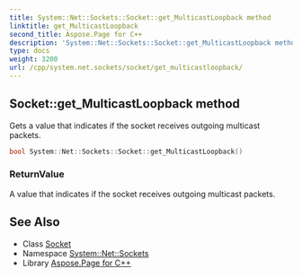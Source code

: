 ```yaml
---
title: System::Net::Sockets::Socket::get_MulticastLoopback method
linktitle: get_MulticastLoopback
second_title: Aspose.Page for C++
description: 'System::Net::Sockets::Socket::get_MulticastLoopback method. Gets a value that indicates if the socket receives outgoing multicast packets in C++.'
type: docs
weight: 3200
url: /cpp/system.net.sockets/socket/get_multicastloopback/
---
```

## Socket::get_MulticastLoopback method


Gets a value that indicates if the socket receives outgoing multicast packets.

```cpp
bool System::Net::Sockets::Socket::get_MulticastLoopback()
```


### ReturnValue

A value that indicates if the socket receives outgoing multicast packets.

## See Also

* Class [Socket](../)
* Namespace [System::Net::Sockets](../../)
* Library [Aspose.Page for C++](../../../)
